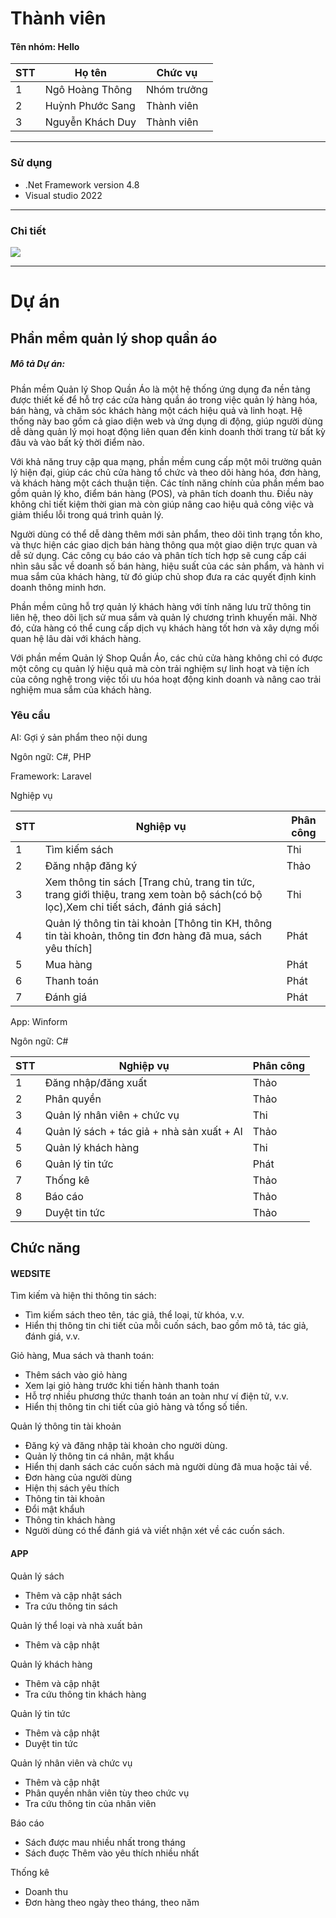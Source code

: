 # Thành viên
<h4>Tên nhóm: Hello</h4>
  
| STT | Họ tên | Chức vụ  |
|----------------|--------------------|--------------------|
|  1  |  Ngô Hoàng Thông   |   Nhóm trưởng  |
|  2  |  Huỳnh Phước Sang  |   Thành viên  |
|  3  |  Nguyễn Khách Duy  |   Thành viên  |
-----------------------------------------------
### Sử dụng 
 - .Net Framework version 4.8
 - Visual studio 2022
-----------------------------------------------

### Chi tiết
<img src="https://i.imgur.com/FehXExF.jpg">

-----------------------------------------------
# Dự án

## Phần mềm quản lý shop quần áo

<h5>Mô tả Dự án:</h5> 
<p>Phần mềm Quản lý Shop Quần Áo là một hệ thống ứng dụng đa nền tảng được thiết kế để hỗ trợ các cửa hàng quần áo trong việc quản lý hàng hóa, bán hàng, và chăm sóc khách hàng một cách hiệu quả và linh hoạt. Hệ thống này bao gồm cả giao diện web và ứng dụng di động, giúp người dùng dễ dàng quản lý mọi hoạt động liên quan đến kinh doanh thời trang từ bất kỳ đâu và vào bất kỳ thời điểm nào.</p>

<p>Với khả năng truy cập qua mạng, phần mềm cung cấp một môi trường quản lý hiện đại, giúp các chủ cửa hàng tổ chức và theo dõi hàng hóa, đơn hàng, và khách hàng một cách thuận tiện. Các tính năng chính của phần mềm bao gồm quản lý kho, điểm bán hàng (POS), và phân tích doanh thu. Điều này không chỉ tiết kiệm thời gian mà còn giúp nâng cao hiệu quả công việc và giảm thiểu lỗi trong quá trình quản lý.</p> <p>Người dùng có thể dễ dàng thêm mới sản phẩm, theo dõi tình trạng tồn kho, và thực hiện các giao dịch bán hàng thông qua một giao diện trực quan và dễ sử dụng. Các công cụ báo cáo và phân tích tích hợp sẽ cung cấp cái nhìn sâu sắc về doanh số bán hàng, hiệu suất của các sản phẩm, và hành vi mua sắm của khách hàng, từ đó giúp chủ shop đưa ra các quyết định kinh doanh thông minh hơn.</p> 
<p>Phần mềm cũng hỗ trợ quản lý khách hàng với tính năng lưu trữ thông tin liên hệ, theo dõi lịch sử mua sắm và quản lý chương trình khuyến mãi. Nhờ đó, cửa hàng có thể cung cấp dịch vụ khách hàng tốt hơn và xây dựng mối quan hệ lâu dài với khách hàng.</p>
<p>Với phần mềm Quản lý Shop Quần Áo, các chủ cửa hàng không chỉ có được một công cụ quản lý hiệu quả mà còn trải nghiệm sự linh hoạt và tiện ích của công nghệ trong việc tối ưu hóa hoạt động kinh doanh và nâng cao trải nghiệm mua sắm của khách hàng.</p>

### Yêu cầu 
<p>AI: Gợi ý sản phẩm theo nội dung  </p>
<p>Ngôn ngữ: C#, PHP </p>
<p>Framework: Laravel</p>

<p>Nghiệp vụ</p>

| STT | Nghiệp vụ | Phân công  |
|----------------|--------------------|--------------------|
|  1  |  Tìm kiếm sách |   Thi  |
|  2  |  Đăng nhập đăng ký |  Thảo  |
|  3  |  Xem thông tin sách [Trang chủ, trang tin tức, trang giới thiệu, trang xem toàn bộ sách(có bộ lọc),Xem chi tiết sách, đánh giá sách]  |   Thi  |
|  4  |  Quản lý thông tin tài khoản [Thông tin KH, thông tin tài khoản, thông tin đơn hàng đã mua, sách yêu thích] |  Phát  |
|  5  |  Mua hàng  |  Phát  |
|  6 |  Thanh toán |  Phát  |
|  7 |  Đánh giá |  Phát  |


<p>App: Winform </p>
<p>Ngôn ngữ: C# </p>

| STT | Nghiệp vụ | Phân công  |
|----------------|--------------------|--------------------|
|  1  |  Đăng nhập/đăng xuất |   Thảo  |
|  2  | Phân quyền  |  Thảo |
|  3  |  Quản lý nhân viên +  chức vụ  |   Thi  |
|  4  |  Quản lý sách + tác giả + nhà sản xuất + AI|   Thảo  |
|  5  |  Quản lý khách hàng |  Thi  |
|  6  |   Quản lý tin tức |  Phát  |
|  7  |   Thống kê |  Thảo  |
|  8  |   Báo cáo |  Thảo  |
|  9  |  Duyệt tin tức|  Thảo  |


## Chức năng
#### WEDSITE
<p>Tìm kiếm và hiện thi thông tin sách:</p>
<ul>
  <li>Tìm kiếm sách theo tên, tác giả, thể loại, từ khóa, v.v.</li>
  <li>Hiển thị thông tin chi tiết của mỗi cuốn sách, bao gồm mô tả, tác giả, đánh giá, v.v.</li>
</ul>
<p>
  Giỏ hàng, Mua sách và thanh toán:
</p>
<ul>
  <li>Thêm sách vào giỏ hàng </li>
  <li>Xem lại giỏ hàng trước khi tiến hành thanh toán</li>
   <li>Hỗ trợ nhiều phương thức thanh toán an toàn như ví điện tử, v.v.</li>
	<li>Hiển thị thông tin chi tiết của giỏ hàng và tổng số tiền.</li>
</ul>
<p>
 Quản lý thông tin tài khoản 
</p>
<ul>
<li>
    Đăng ký và đăng nhập tài khoản cho người dùng.
  </li>
  <li>Quản lý thông tin cá nhân, mật khẩu</li>
  <li>Hiển thị danh sách các cuốn sách mà người dùng đã mua hoặc tải về.</li>
<li>Đơn hàng của người dùng</li>
<li>Hiện thị sách yêu thích</li>
<li>Thông tin tài khoản</li>
 <li>Đổi mật khẩuh</li>
<li>Thông tin khách hàng</li>
<li>Người dùng có thể đánh giá và viết nhận xét về các cuốn sách.</li>
</ul>

#### APP

<p>
Quản lý sách
</p>
<ul>
<li>Thêm và cập nhật sách</li>
<li>Tra cứu thông tin sách</li>
</ul>
<p>
Quản lý thể loại và nhà xuất bản
</p>
<ul>
<li>Thêm và cập nhật </li>
</ul>
<p>
Quản lý khách hàng
</p>
<ul>
<li>Thêm và cập nhật </li>
<li>Tra cứu thông tin khách hàng</li>
</ul>
<p>
Quản lý tin tức
</p>
<ul>
<li>Thêm và cập nhật </li>
<li>Duyệt tin tức </li>
</ul>
<p>
Quản lý nhân viên và chức vụ
</p>
<ul>
<li>Thêm và cập nhật </li>
<li> Phân quyền nhân viên tùy theo chức vụ</li>
<li> Tra cứu thông tin của nhân viên </li></li>
</ul>
<p>
Báo cáo
</p>
<ul>
<li>Sách được mau nhiều nhất trong tháng </li>
<li> Sách đuợc Thêm vào yêu thích nhiều nhất</li></li>
</ul>
<p>
Thống kê</p>
<ul>
<li>Doanh thu </li>
<li> Đơn hàng theo ngày theo tháng, theo năm</li></li>
</ul>

